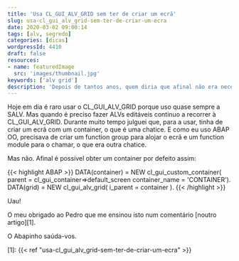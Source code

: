 ```yaml
---
title: 'Usa CL_GUI_ALV_GRID sem ter de criar um ecrã'
slug: usa-cl_gui_alv_grid-sem-ter-de-criar-um-ecra
date: 2020-03-02 09:00:14
tags: [alv, segredo]
categories: [dicas]
wordpressId: 4410
draft: false
resources:
- name: featuredImage
  src: 'images/thumbnail.jpg'
keywords: ['alv grid']
description: 'Depois de tantos anos, quem diria que afinal não era necessário criar um ecrã e um container para poder usar a CL_GUI_ALV_GRID.'
---
```

Hoje em dia é raro usar o CL_GUI_ALV_GRID porque uso quase sempre a SALV. Mas quando é preciso fazer ALVs editáveis continuo a recorrer à CL_GUI_ALV_GRID. Durante muito tempo julguei que, para a usar, tinha de criar um ecrã com um container, o que é uma chatice. E como eu uso ABAP OO, precisava de criar um function group para alojar o ecrã e um function module para o chamar, o que era outra chatice.
<!--more-->

Mas não. Afinal é possível obter um container por defeito assim:


{{< highlight ABAP >}}
DATA(container) =
  NEW cl_gui_custom_container(
    parent =  cl_gui_container=>default_screen
    container_name = 'CONTAINER').
DATA(grid) = NEW cl_gui_alv_grid( i_parent = container ).
{{< /highlight >}}

Uau!

O meu obrigado ao Pedro que me ensinou isto num comentário [noutro artigo][1].

O Abapinho saúda-vos.

   [1]: {{< ref "usa-cl_gui_alv_grid-sem-ter-de-criar-um-ecra" >}}
